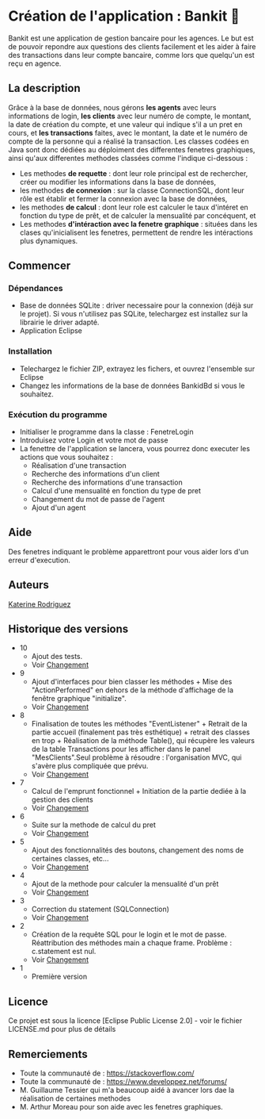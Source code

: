 # Création de l'application : Bankit 🏦

Bankit est une application de gestion bancaire pour les agences. Le but est de pouvoir repondre aux questions des clients facilement et les aider à faire des transactions dans leur compte bancaire, comme lors que quelqu'un est reçu en agence.

## La description

Grâce à la base de données, nous gérons **les agents** avec leurs informations de login, **les clients** avec leur numéro de compte, le montant, la date de création du compte, et une valeur qui indique s'il a un pret en cours, et **les transactions** faites, avec le montant, la date et le numéro de compte de la personne qui a réalisé la transaction.
Les classes codées en Java sont donc dédiées au déploiment des differentes fenetres graphiques, ainsi qu'aux differentes methodes classées comme l'indique ci-dessous :
* Les methodes **de requette** : dont leur role principal est de rechercher, créer ou modifier les informations dans la base de données,
* les methodes **de connexion** : sur la classe ConnectionSQL, dont leur rôle est établir et fermer la connexion avec la base de données,
* les methodes **de calcul** : dont leur role est calculer le taux d'intéret en fonction du type de prêt, et de calculer la mensualité par concéquent, et
* Les methodes **d'intéraction avec la fenetre graphique** : situées dans les clases qu'inicialisent les fenetres, permettent de rendre les intéractions plus dynamiques.

## Commencer

### Dépendances

* Base de données SQLite : driver necessaire pour la connexion (déjà sur le projet). Si vous n'utilisez pas SQLite, telechargez est installez sur la librairie le driver adapté.
* Application Eclipse

### Installation

* Telechargez le fichier ZIP, extrayez les fichers, et ouvrez l'ensemble sur Eclipse
* Changez les informations de la base de données BankidBd si vous le souhaitez.

### Exécution du programme

* Initialiser le programme dans la classe : FenetreLogin
* Introduisez votre Login et votre mot de passe
* La fenettre de l'application se lancera, vous pourrez donc executer les actions que vous souhaitez :
    * Réalisation d'une transaction
    * Recherche des informations d'un client
    * Recherche des informations d'une transaction
    * Calcul d'une mensualité en fonction du type de pret
    * Changement du mot de passe de l'agent
    * Ajout d'un agent

## Aide

Des fenetres indiquant le problème apparettront pour vous aider lors d'un erreur d'execution.

## Auteurs

[Katerine Rodriguez](https://github.com/rodrigka)

## Historique des versions

* 10
    * Ajout des tests.
    * Voir [Changement](https://github.com/rodrigka/Bankit/commit/e72af2053c3ae678caf69d79261b4bcb1c269e0b)
* 9
    * Ajout d'interfaces pour bien classer les méthodes + Mise des "ActionPerformed" en dehors de la méthode d'affichage de la fenêtre graphique "initialize".
    * Voir [Changement](https://github.com/rodrigka/Bankit/commit/bb536da842de4826ec7336f6632038d1ec3e5a41)
* 8
    * Finalisation de toutes les méthodes "EventListener" + Retrait de la partie accueil (finalement pas très esthétique) + retrait des classes en trop + Réalisation de la méthode Table(), qui récupère les valeurs de la table Transactions pour les afficher dans le panel "MesClients".Seul problème à résoudre : l'organisation MVC, qui s'avère plus compliquée que prévu.
    * Voir [Changement](https://github.com/rodrigka/Bankit/commit/a393dd73b22f1b0416d97f2474c69f4070937db1)
* 7
    * Calcul de l'emprunt fonctionnel + Initiation de la partie dediée à la gestion des clients
    * Voir [Changement](https://github.com/rodrigka/Bankit/commit/0a0bd4419d4c7cf332e6fe478703888958bf6a06)
* 6
    * Suite sur la methode de calcul du pret
    * Voir [Changement](https://github.com/rodrigka/Bankit/commit/f1357332e75237e502f7cc3144603c6d9922c9ed)
* 5
    * Ajout des fonctionnalités des boutons, changement des noms de certaines classes, etc...
    * Voir [Changement](https://github.com/rodrigka/Bankit/commit/54dfa873f12251e049d52e663bd0817d891f313a)
* 4
    * Ajout de la methode pour calculer la mensualité d'un prêt
    * Voir [Changement](https://github.com/rodrigka/Bankit/commit/09a61887f48cdd13607c59724521b95ab971debd)
* 3
    * Correction du statement (SQLConnection)
    * Voir [Changement](https://github.com/rodrigka/Bankit/commit/02c9edf253ebdc8f3efbf74c858ace5d2a13043e)
* 2
    * Création de la requête SQL pour le login et le mot de passe. Réattribution des méthodes main a chaque frame. Problème : c.statement est nul.
    * Voir [Changement](https://github.com/rodrigka/Bankit/commit/b7a473da0d4bca461d054a35a66359374e0fc3b0)
* 1
    * Première version

## Licence

Ce projet est sous la licence [Eclipse Public License 2.0] - voir le fichier LICENSE.md pour plus de détails

## Remerciements

* Toute la communauté de  : https://stackoverflow.com/ 
* Toute la communauté de  : https://www.developpez.net/forums/
* M. Guillaume Tessier qui m'a beaucoup aidé à avancer lors dae la réalisation de certaines methodes
* M. Arthur Moreau pour son aide avec les fenetres graphiques.
